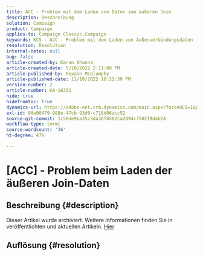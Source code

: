 ```yaml
---
title: ACC - Problem mit dem Laden von Daten zum äußeren Join
description: Beschreibung
solution: Campaign
product: Campaign
applies-to: Campaign Classic,Campaign
keywords: KCS - ACC - Problem mit dem Laden von Außenverbindungsdaten
resolution: Resolution
internal-notes: null
bug: false
article-created-by: Karan Khanna
article-created-date: 5/10/2022 2:11:09 PM
article-published-by: Roxann McGlumphy
article-published-date: 11/10/2022 10:22:30 PM
version-number: 2
article-number: KA-16351
hide: true
hidefromtoc: true
dynamics-url: https://adobe-ent.crm.dynamics.com/main.aspx?forceUCI=1&pagetype=entityrecord&etn=knowledgearticle&id=8f266a08-6bd0-ec11-a7b5-00224809c556
exl-id: 08e00479-988e-47cb-93d0-c718d06acc52
source-git-commit: 1c50de9ba35c3da36f6502ca2094c7502f9dab24
workflow-type: tm+mt
source-wordcount: '36'
ht-degree: 47%

---
```


# [ACC] - Problem beim Laden der äußeren Join-Daten

## Beschreibung {#description}

Dieser Artikel wurde archiviert. Weitere Informationen finden Sie in veröffentlichten und aktuellen Artikeln. [Hier](https://experienceleague.adobe.com/search.html?lang=de#sort=relevancy)

## Auflösung {#resolution}
